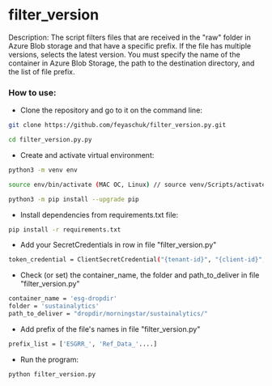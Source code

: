 # filter_version

Description:
The script filters files that are received in the "raw" folder in Azure Blob storage and that have a specific prefix. If the file has multiple versions, selects the latest version. You must specify the name of the container in Azure Blob Storage, the path to the destination directory, and the list of file prefix.

### How to use: 
* Clone the repository and go to it on the command line:
```bash
git clone https://github.com/feyaschuk/filter_version.py.git
```
```bash
cd filter_version.py.py
```
* Create and activate virtual environment:
```bash
python3 -m venv env
```
```bash
source env/bin/activate (MAC OC, Linux) // source venv/Scripts/activate (Windows)
```
```bash
python3 -m pip install --upgrade pip
```
* Install dependencies from requirements.txt file:
```bash
pip install -r requirements.txt
```
* Add your SecretCredentials in row in file "filter_version.py"
```bash
token_credential = ClientSecretCredential("{tenant-id}", "{client-id}", "{client-secret}"
```
* Check (or set) the container_name, the folder and path_to_deliver in file "filter_version.py"
```bash
container_name = 'esg-dropdir'
folder = 'sustainalytics'
path_to_deliver = "dropdir/morningstar/sustainalytics/"
```
* Add prefix of the file's names in file "filter_version.py"
```bash
prefix_list = ['ESGRR_', 'Ref_Data_'....]
```
* Run the program:
```bash
python filter_version.py
```
